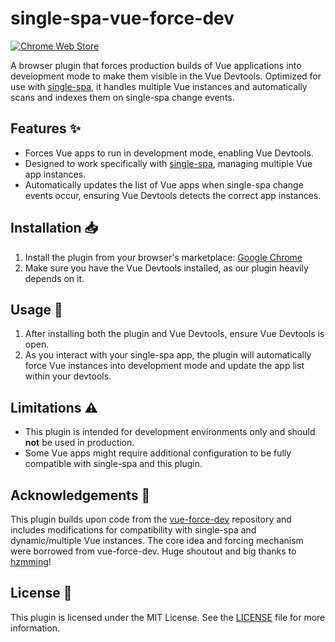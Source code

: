 # single-spa-vue-force-dev

[![Chrome Web Store](https://img.shields.io/chrome-web-store/v/lcpbpknakdcmhgkjdfadnfcaiifghhjk)](https://chromewebstore.google.com/detail/single-spa-vue-force-dev/lcpbpknakdcmhgkjdfadnfcaiifghhjk)

A browser plugin that forces production builds of Vue applications into development mode to make them visible in the Vue Devtools. Optimized for use with [single-spa](https://single-spa.js.org/), it handles multiple Vue instances and automatically scans and indexes them on single-spa change events.

## Features ✨

- Forces Vue apps to run in development mode, enabling Vue Devtools.
- Designed to work specifically with [single-spa](https://single-spa.js.org/), managing multiple Vue app instances.
- Automatically updates the list of Vue apps when single-spa change events occur, ensuring Vue Devtools detects the correct app instances.

## Installation 📥

1. Install the plugin from your browser's marketplace: [Google Chrome](https://chromewebstore.google.com/detail/single-spa-vue-force-dev/lcpbpknakdcmhgkjdfadnfcaiifghhjk)
3. Make sure you have the Vue Devtools installed, as our plugin heavily depends on it.

## Usage 🚀

1. After installing both the plugin and Vue Devtools, ensure Vue Devtools is open.
2. As you interact with your single-spa app, the plugin will automatically force Vue instances into development mode and update the app list within your devtools.

## Limitations ⚠️

- This plugin is intended for development environments only and should **not** be used in production.
- Some Vue apps might require additional configuration to be fully compatible with single-spa and this plugin.

## Acknowledgements 🙏

This plugin builds upon code from the [vue-force-dev](https://github.com/hzmming/vue-force-dev) repository and includes modifications for compatibility with single-spa and dynamic/multiple Vue instances. The core idea and forcing mechanism were borrowed from vue-force-dev. Huge shoutout and big thanks to [hzmming](https://github.com/hzmming)!

## License 📄

This plugin is licensed under the MIT License. See the [LICENSE](LICENSE) file for more information.
